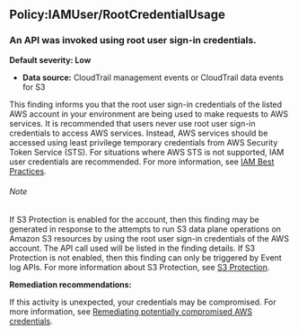 Policy:IAMUser/RootCredentialUsage
----------------------------------

### An API was invoked using root user sign-in credentials.

**Default severity: Low**

* **Data source:** CloudTrail management events or CloudTrail data events for S3

This finding informs you that the root user sign-in credentials of the listed AWS account in your environment are being used to make requests to AWS services. It is recommended that users never use root user sign-in credentials to access AWS services. Instead, AWS services should be accessed using least privilege temporary credentials from AWS Security Token Service (STS). For situations where AWS STS is not supported, IAM user credentials are recommended. For more information, see [IAM Best Practices](https://docs.aws.amazon.com/IAM/latest/UserGuide/best-practices.html).

###### Note

If S3 Protection is enabled for the account, then this finding may be generated in response to the attempts to run S3 data plane operations on Amazon S3 resources by using the root user sign-in credentials of the AWS account. The API call used will be listed in the finding details. If S3 Protection is not enabled, then this finding can only be triggered by Event log APIs. For more information about S3 Protection, see [S3 Protection](https://docs.aws.amazon.com/guardduty/latest/ug/s3-protection.html).

**Remediation recommendations:**

If this activity is unexpected, your credentials may be compromised. For more information, see [Remediating potentially compromised AWS credentials](https://docs.aws.amazon.com/guardduty/latest/ug/compromised-creds.html).